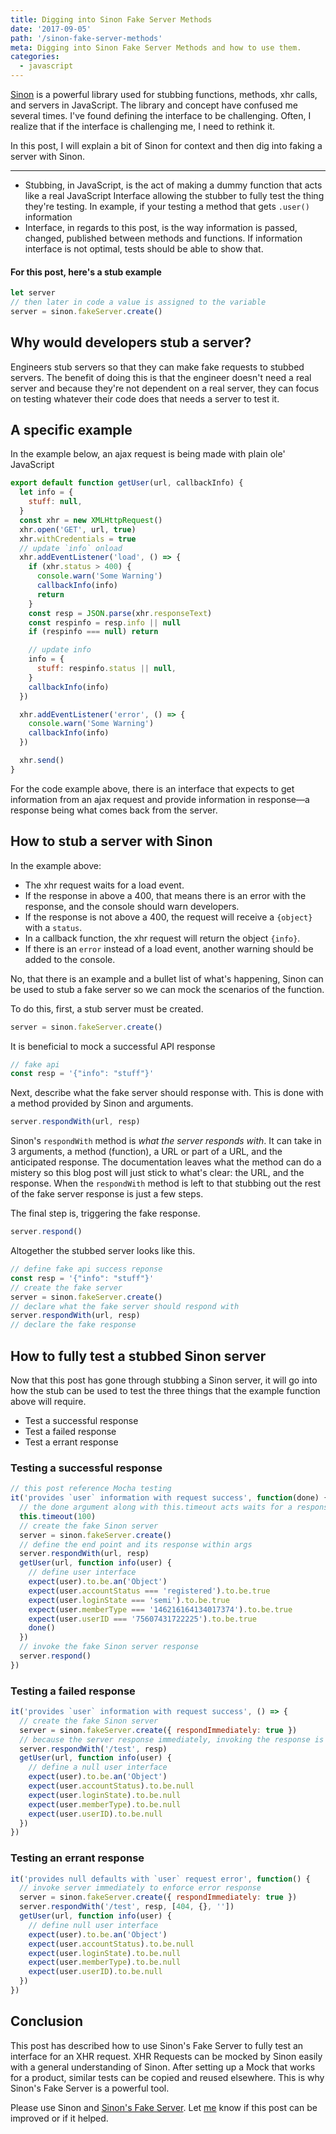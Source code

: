 ```yaml
---
title: Digging into Sinon Fake Server Methods
date: '2017-09-05'
path: '/sinon-fake-server-methods'
meta: Digging into Sinon Fake Server Methods and how to use them.
categories:
  - javascript
---
```


[Sinon](http://sinonjs.org/) is a powerful library used for stubbing functions, methods, xhr calls, and servers in JavaScript. The library and concept have confused me several times. I've found defining the interface to be challenging. Often, I realize that if the interface is challenging me, I need to rethink it.

In this post, I will explain a bit of Sinon for context and then dig into faking a server with Sinon.

---

- Stubbing, in JavaScript, is the act of making a dummy function that acts like a real JavaScript Interface allowing the stubber to fully test the thing they're testing. In example, if your testing a method that gets `.user()` information
- Interface, in regards to this post, is the way information is passed, changed, published between methods and functions. If information interface is not optimal, tests should be able to show that.

#### For this post, here's a stub example

```javascript
let server
// then later in code a value is assigned to the variable
server = sinon.fakeServer.create()
```

## Why would developers stub a server?

Engineers stub servers so that they can make fake requests to stubbed servers. The benefit of doing this is that the engineer doesn't need a real server and because they're not dependent on a real server, they can focus on testing whatever their code does that needs a server to test it.

## A specific example

In the example below, an ajax request is being made with plain ole' JavaScript

```javascript
export default function getUser(url, callbackInfo) {
  let info = {
    stuff: null,
  }
  const xhr = new XMLHttpRequest()
  xhr.open('GET', url, true)
  xhr.withCredentials = true
  // update `info` onload
  xhr.addEventListener('load', () => {
    if (xhr.status > 400) {
      console.warn('Some Warning')
      callbackInfo(info)
      return
    }
    const resp = JSON.parse(xhr.responseText)
    const respinfo = resp.info || null
    if (respinfo === null) return

    // update info
    info = {
      stuff: respinfo.status || null,
    }
    callbackInfo(info)
  })

  xhr.addEventListener('error', () => {
    console.warn('Some Warning')
    callbackInfo(info)
  })

  xhr.send()
}
```

For the code example above, there is an interface that expects to get information from an ajax request and provide information in response—a response being what comes back from the server.

## How to stub a server with Sinon

In the example above:

- The xhr request waits for a load event.
- If the response in above a 400, that means there is an error with the response, and the console should warn developers.
- If the response is not above a 400, the request will receive a `{object}` with a `status`.
- In a callback function, the xhr request will return the object `{info}`.
- If there is an `error` instead of a load event, another warning should be added to the console.

No, that there is an example and a bullet list of what's happening, Sinon can be used to stub a fake server so we can mock the scenarios of the function.

To do this, first, a stub server must be created.

```javascript
server = sinon.fakeServer.create()
```

It is beneficial to mock a successful API response

```javascript
// fake api
const resp = '{"info": "stuff"}'
```

Next, describe what the fake server should response with. This is done with a method provided by Sinon and arguments.

```javascript
server.respondWith(url, resp)
```

Sinon's `respondWith` method is _what the server responds with_. It can take in 3 arguments, a method (function), a URL or part of a URL, and the anticipated response. The documentation leaves what the method can do a mistery so this blog post will just stick to what's clear: the URL, and the response. When the `respondWith` method is left to that stubbing out the rest of the fake server response is just a few steps.

The final step is, triggering the fake response.

```javascript
server.respond()
```

Altogether the stubbed server looks like this.

```javascript
// define fake api success reponse
const resp = '{"info": "stuff"}'
// create the fake server
server = sinon.fakeServer.create()
// declare what the fake server should respond with
server.respondWith(url, resp)
// declare the fake response
```

## How to fully test a stubbed Sinon server

Now that this post has gone through stubbing a Sinon server, it will go into how the stub can be used to test the three things that the example function above will require.

- Test a successful response
- Test a failed response
- Test a errant response

### Testing a successful response

```javascript
// this post reference Mocha testing
it('provides `user` information with request success', function(done) {
  // the done argument along with this.timeout acts waits for a response for 100ms
  this.timeout(100)
  // create the fake Sinon server
  server = sinon.fakeServer.create()
  // define the end point and its response within args
  server.respondWith(url, resp)
  getUser(url, function info(user) {
    // define user interface
    expect(user).to.be.an('Object')
    expect(user.accountStatus === 'registered').to.be.true
    expect(user.loginState === 'semi').to.be.true
    expect(user.memberType === '146216164134017374').to.be.true
    expect(user.userID === '75607431722225').to.be.true
    done()
  })
  // invoke the fake Sinon server response
  server.respond()
})
```

### Testing a failed response

```javascript
it('provides `user` information with request success', () => {
  // create the fake Sinon server
  server = sinon.fakeServer.create({ respondImmediately: true })
  // because the server response immediately, invoking the response is not needed
  server.respondWith('/test', resp)
  getUser(url, function info(user) {
    // define a null user interface
    expect(user).to.be.an('Object')
    expect(user.accountStatus).to.be.null
    expect(user.loginState).to.be.null
    expect(user.memberType).to.be.null
    expect(user.userID).to.be.null
  })
})
```

### Testing an errant response

```javascript
it('provides null defaults with `user` request error', function() {
  // invoke server immediately to enforce error response
  server = sinon.fakeServer.create({ respondImmediately: true })
  server.respondWith('/test', resp, [404, {}, ''])
  getUser(url, function info(user) {
    // define null user interface
    expect(user).to.be.an('Object')
    expect(user.accountStatus).to.be.null
    expect(user.loginState).to.be.null
    expect(user.memberType).to.be.null
    expect(user.userID).to.be.null
  })
})
```

## Conclusion

This post has described how to use Sinon's Fake Server to fully test an interface for an XHR request. XHR Requests can be mocked by Sinon easily with a general understanding of Sinon. After setting up a Mock that works for a product, similar tests can be copied and reused elsewhere. This is why Sinon's Fake Server is a powerful tool.

Please use Sinon and [Sinon's Fake Server](http://sinonjs.org/releases/v2.1.0/fake-xhr-and-server/). Let [me](/issue) know if this post can be improved or if it helped.
